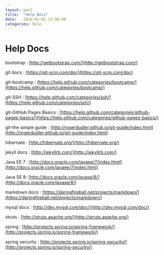 ```yaml
---
layout: post
title:  "Help Docs"
date:   2016-01-01 12:00:00
categories: help
---
```


# Help Docs

bootstrap : [http://getbootstrap.com/](http://getbootstrap.com/)

git docs : [https://git-scm.com/doc](https://git-scm.com/doc)

git-bootcamp : [https://help.github.com/categories/bootcamp/](https://help.github.com/categories/bootcamp/)

git-SSH : [https://help.github.com/categories/ssh/](https://help.github.com/categories/ssh/)

git-GitHub Pages Basics : [https://help.github.com/categories/github-pages-basics/](https://help.github.com/categories/github-pages-basics/)

git-the simple guide : [http://rogerdudler.github.io/git-guide/index.html](http://rogerdudler.github.io/git-guide/index.html)

hibernate : [http://hibernate.org/](http://hibernate.org/)

jekyll docs : [http://jekyllrb.com/](http://jekyllrb.com/)

Java EE 7 : [http://docs.oracle.com/javaee/7/index.html](http://docs.oracle.com/javaee/7/index.html)

Java SE 8: [http://docs.oracle.com/javase/8/](http://docs.oracle.com/javase/8/)

markdown docs : [https://daringfireball.net/projects/markdown/](https://daringfireball.net/projects/markdown/)

mysql docs : [http://dev.mysql.com/doc/](http://dev.mysql.com/doc/)

struts : [http://struts.apache.org/](http://struts.apache.org/)

spring : [http://projects.spring.io/spring-framework/](http://projects.spring.io/spring-framework/)

spring security : [http://projects.spring.io/spring-security/](http://projects.spring.io/spring-security/)



